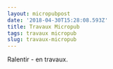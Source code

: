 ```yaml
---
layout: micropubpost
date: '2018-04-30T15:28:08.593Z'
title: Travaux Micropub
tags: travaux micropub
slug: travaux-micropub
---
```

Ralentir - en travaux.

